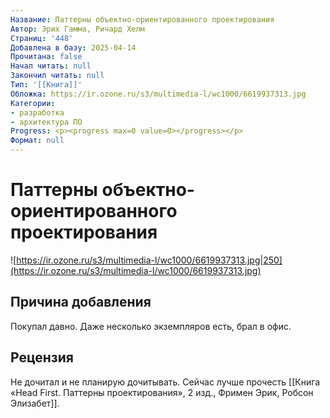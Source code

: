 ```yaml
---
Название: Паттерны объектно-ориентированного проектирования
Автор: Эрих Гамма, Ричард Хелм
Страниц: '448'
Добавлена в базу: 2025-04-14
Прочитана: false
Начал читать: null
Закончил читать: null
Тип: '[[Книга]]'
Обложка: https://ir.ozone.ru/s3/multimedia-l/wc1000/6619937313.jpg
Категории:
- разработка
- архитектура ПО
Progress: <p><progress max=0 value=0></progress></p>
Формат: null
---
```

# Паттерны объектно-ориентированного проектирования

![https://ir.ozone.ru/s3/multimedia-l/wc1000/6619937313.jpg|250](https://ir.ozone.ru/s3/multimedia-l/wc1000/6619937313.jpg)

## Причина добавления

Покупал давно. Даже несколько экземпляров есть, брал в офис.

## Рецензия

Не дочитал и не планирую дочитывать. Сейчас лучше прочесть [[Книга «Head First. Паттерны проектирования», 2 изд., Фримен Эрик, Робсон Элизабет]].